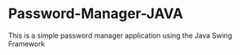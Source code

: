 # Password-Manager-JAVA
This is a simple password manager application using the Java Swing Framework
